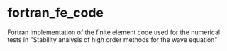 # fortran_fe_code
Fortran implementation of the finite element code used for the numerical tests in "Stability analysis of high order methods for the wave equation"
